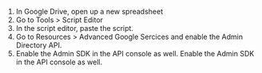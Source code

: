 1) In Google Drive, open up a new spreadsheet 
2) Go to Tools > Script Editor
3) In the script editor, paste the script. 
4) Go to Resources > Advanced Google Sercices and enable the Admin Directory API. 
5) Enable the Admin SDK in the API console as well. Enable the Admin SDK in the API console as well.
